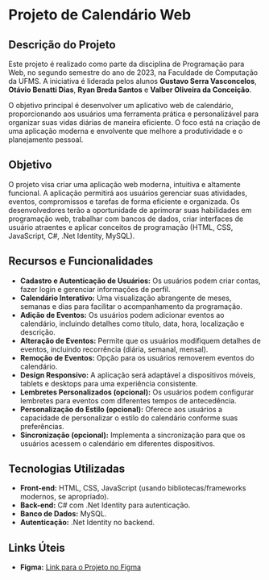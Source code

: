 # Projeto de Calendário Web

## Descrição do Projeto
Este projeto é realizado como parte da disciplina de Programação para Web, no segundo semestre do ano de 2023, na Faculdade de Computação da UFMS. A iniciativa é liderada pelos alunos **Gustavo Serra Vasconcelos**, **Otávio Benatti Dias**, **Ryan Breda Santos** e **Valber Oliveira da Conceição**.

O objetivo principal é desenvolver um aplicativo web de calendário, proporcionando aos usuários uma ferramenta prática e personalizável para organizar suas vidas diárias de maneira eficiente. O foco está na criação de uma aplicação moderna e envolvente que melhore a produtividade e o planejamento pessoal.

## Objetivo
O projeto visa criar uma aplicação web moderna, intuitiva e altamente funcional. A aplicação permitirá aos usuários gerenciar suas atividades, eventos, compromissos e tarefas de forma eficiente e organizada. Os desenvolvedores terão a oportunidade de aprimorar suas habilidades em programação web, trabalhar com bancos de dados, criar interfaces de usuário atraentes e aplicar conceitos de programação (HTML, CSS, JavaScript, C#, .Net Identity, MySQL).

## Recursos e Funcionalidades
- **Cadastro e Autenticação de Usuários:** Os usuários podem criar contas, fazer login e gerenciar informações de perfil.
- **Calendário Interativo:** Uma visualização abrangente de meses, semanas e dias para facilitar o acompanhamento da programação.
- **Adição de Eventos:** Os usuários podem adicionar eventos ao calendário, incluindo detalhes como título, data, hora, localização e descrição.
- **Alteração de Eventos:** Permite que os usuários modifiquem detalhes de eventos, incluindo recorrência (diária, semanal, mensal).
- **Remoção de Eventos:** Opção para os usuários removerem eventos do calendário.
- **Design Responsivo:** A aplicação será adaptável a dispositivos móveis, tablets e desktops para uma experiência consistente.
- **Lembretes Personalizados (opcional):** Os usuários podem configurar lembretes para eventos com diferentes tempos de antecedência.
- **Personalização do Estilo (opcional):** Oferece aos usuários a capacidade de personalizar o estilo do calendário conforme suas preferências.
- **Sincronização (opcional):** Implementa a sincronização para que os usuários acessem o calendário em diferentes dispositivos.

## Tecnologias Utilizadas
- **Front-end:** HTML, CSS, JavaScript (usando bibliotecas/frameworks modernos, se apropriado).
- **Back-end:** C# com .Net Identity para autenticação.
- **Banco de Dados:** MySQL.
- **Autenticação:** .Net Identity no backend.

## Links Úteis
- **Figma:** [Link para o Projeto no Figma](https://www.figma.com/file/C8Eec8658M96ffO9ypJnw4/Prog-Web?type=design&node-id=0%3A1&mode=design&t=A0e6x5F4URByCfY2-1)




